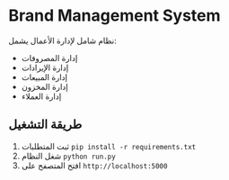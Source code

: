 # Brand Management System

نظام شامل لإدارة الأعمال يشمل:
- إدارة المصروفات
- إدارة الإيرادات
- إدارة المبيعات
- إدارة المخزون
- إدارة العملاء

## طريقة التشغيل
1. ثبت المتطلبات `pip install -r requirements.txt`
2. شغل النظام `python run.py`
3. افتح المتصفح على `http://localhost:5000`